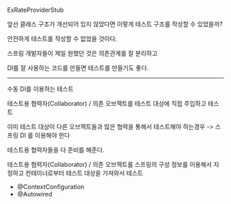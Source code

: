 
ExRateProviderStub


앞선 클래스 구조가 개선되어 있지 않았다면
이렇게 테스트 구조를 작성할 수 있었을까?

안전하게 테스트를 작성할 수 없었을 것이다.

스프링 개발자들이 제일 원했던 것은 의존관계를 잘 분리하고 

DI를 잘 사용하는 코드를 만들면 테스트를 만들기도 좋다.

---

수동 DI를 이용하는 테스트

테스트용 협력자(Collaborator) / 의존 오브젝트를 테스트 대상에 직접 주입하고 테스트

이미 테스트 대상이 다른 오브젝트들과 많은 협력을 통해서 테스트해야 하는경우 -> 스프링 DI 를 이용해야 한다

테스트용 협력자들을 다 준비를 해준다.

테스트용 협력자(Collaborator) / 의존 오브젝트를 스프링의 구성 정보를 이용해서 지정하고 컨테이너로부터 테스트 대상을 가져와서 테스트

- @ContextConfiguration
- @Autowired







